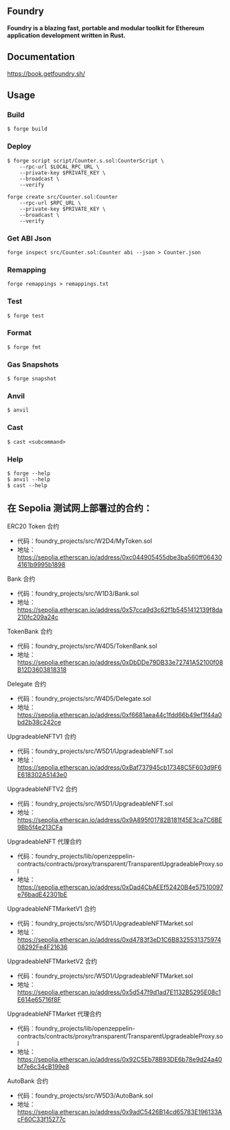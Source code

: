 ## Foundry

**Foundry is a blazing fast, portable and modular toolkit for Ethereum application development written in Rust.**

## Documentation

https://book.getfoundry.sh/

## Usage

### Build

```shell
$ forge build
```

### Deploy

```shell
$ forge script script/Counter.s.sol:CounterScript \
    --rpc-url $LOCAL_RPC_URL \
    --private-key $PRIVATE_KEY \
    --broadcast \
    --verify

forge create src/Counter.sol:Counter
    --rpc-url $RPC_URL \
    --private-key $PRIVATE_KEY \
    --broadcast \
    --verify
```

### Get ABI Json

```shell
forge inspect src/Counter.sol:Counter abi --json > Counter.json
```

### Remapping

```shell
forge remappings > remappings.txt
```

### Test

```shell
$ forge test
```

### Format

```shell
$ forge fmt
```

### Gas Snapshots

```shell
$ forge snapshot
```

### Anvil

```shell
$ anvil
```

### Cast

```shell
$ cast <subcommand>
```

### Help

```shell
$ forge --help
$ anvil --help
$ cast --help
```

## 在 Sepolia 测试网上部署过的合约：

ERC20 Token 合约

- 代码：foundry_projects/src/W2D4/MyToken.sol
- 地址：https://sepolia.etherscan.io/address/0xc044905455dbe3ba560ff064304161b9995b1898

Bank 合约

- 代码：foundry_projects/src/W1D3/Bank.sol
- 地址：https://sepolia.etherscan.io/address/0x57cca9d3c62f1b5451412139f8da210fc209a24c

TokenBank 合约

- 代码：foundry_projects/src/W4D5/TokenBank.sol
- 地址：https://sepolia.etherscan.io/address/0xDbDDe79DB33e72741A52100f08B12D3603818318

Delegate 合约

- 代码：foundry_projects/src/W4D5/Delegate.sol
- 地址：https://sepolia.etherscan.io/address/0xf6681aea44c1fdd66b49ef1f44a0bd2b38c242ce

UpgradeableNFTV1 合约

- 代码：foundry_projects/src/W5D1/UpgradeableNFT.sol
- 地址：https://sepolia.etherscan.io/address/0xBaf737945cb17348C5F603d9F6E618302A5143e0

UpgradeableNFTV2 合约

- 代码：foundry_projects/src/W5D1/UpgradeableNFT.sol
- 地址：https://sepolia.etherscan.io/address/0x9A895f01782B181f45E3ca7C6BE9Bb5f4e213CFa

UpgradeableNFT 代理合约

- 代码：foundry_projects/lib/openzeppelin-contracts/contracts/proxy/transparent/TransparentUpgradeableProxy.sol
- 地址：https://sepolia.etherscan.io/address/0xDad4CbAEEf52420B4e57510097e76badE42301bE

UpgradeableNFTMarketV1 合约

- 代码：foundry_projects/src/W5D1/UpgradeableNFTMarket.sol
- 地址：https://sepolia.etherscan.io/address/0xd4783f3eD1C6B832553137597408292Fe4F21636

UpgradeableNFTMarketV2 合约

- 代码：foundry_projects/src/W5D1/UpgradeableNFTMarket.sol
- 地址：https://sepolia.etherscan.io/address/0x5d547f9d1ad7E1132B5295E08c1E614e65716f8F

UpgradeableNFTMarket 代理合约

- 代码：foundry_projects/lib/openzeppelin-contracts/contracts/proxy/transparent/TransparentUpgradeableProxy.sol
- 地址：https://sepolia.etherscan.io/address/0x92C5Eb78B93DE6b78e9d24a40bf7e6c34cB199e8

AutoBank 合约

- 代码：foundry_projects/src/W5D3/AutoBank.sol
- 地址：https://sepolia.etherscan.io/address/0x9adC5426B14cd65783E196133AcF60C33f15277c
